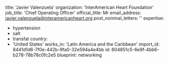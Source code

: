 title: 'Javier Valenzuela'
organization: 'InterAmerican Heart Foundation'
job_title: 'Chief Operating Officer'
official_title: Mr
email_address: javier.valenzuela@interamericanheart.org
post_nominal_letters: ''
expertise:
  - hypertension
  - salt
  - transfat
country:
  - 'United States'
works_in: 'Latin America and the Caribbean'
import_id: 8441d1d6-7f0e-442b-9fa0-32e594a4e4bb
id: 604851c5-6e9f-4bb6-b278-78b78c0fc2e5
blueprint: networking
